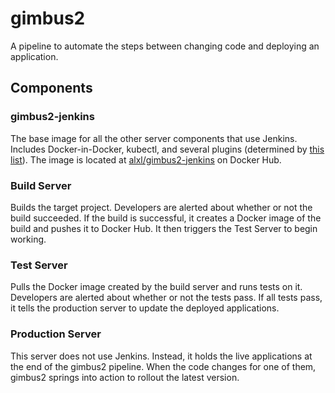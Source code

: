# gimbus2
A pipeline to automate the steps between changing code and deploying an application.
## Components
### gimbus2-jenkins
The base image for all the other server components that use Jenkins. Includes Docker-in-Docker, kubectl, and several plugins (determined by [this list](gimbus2-jenkins/plugins.txt)). The image is located at [alxl/gimbus2-jenkins](https://hub.docker.com/repository/docker/alxl/gimbus2-jenkins) on Docker Hub.
### Build Server
Builds the target project. Developers are alerted about whether or not the build succeeded. If the build is successful, it creates a Docker image of the build and pushes it to Docker Hub. It then triggers the Test Server to begin working.
### Test Server
Pulls the Docker image created by the build server and runs tests on it. Developers are alerted about whether or not the tests pass. If all tests pass, it tells the production server to update the deployed applications.
### Production Server
This server does not use Jenkins. Instead, it holds the live applications at the end of the gimbus2 pipeline. When the code changes for one of them, gimbus2 springs into action to rollout the latest version.